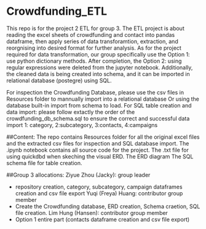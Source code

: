 # Crowdfunding_ETL

This repo is for the project 2 ETL for group 3. 
The ETL project is about reading the excel sheets of crowdfunding and contact
into pandas dataframe, then apply series of data transforamtion, extraction, and reorgnising into desired format for further analysis.
As for the project required for data transformation, our group specifically use the Option 1: use python dictionary methods.
After completion, the Option 2: using regular expressions were deleted from the jupyter notebook.
Additionally, the cleaned data is being created into schema, and it can be imported in relational database (postegre) using SQL.

For inspection the Crowdfunding Database, please use the csv files in Resources folder to mannually import into a relational database
Or using the database built-in import from schema to load.
For SQL table creation and data import:
please follow extactly the order of the crowdfunding_db_schema.sql to ensure the correct and successful data import
1: category, 2:subcategory, 3:contacts, 4:campaigns

##Content:
The repo contains Resources folder for all the original excel files and the extracted csv files for inspection and SQL database import.
The .ipynb notebook contains all source code for the project.
The .txt file for using quickdbd when skeching the visual ERD.
The ERD diagram
The SQL schema file for table creation.

##Group 3 allocations:
Ziyue Zhou (Jacky): group leader
 - repository creation, category, subcategory, campaign dataframes creation and csv file export
Yuqi (Freya) Huang: contributor group member
 - Create the Crowdfunding database, ERD creation, Schema craetion, SQL file creation.
Lim Hung (Hansen): contributor group member
 - Option 1 entire part (contacts dataframe creation and csv file export)



